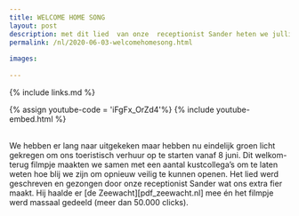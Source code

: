 ```yaml
---
title: WELCOME HOME SONG
layout: post
description: met dit lied  van onze  receptionist Sander heten we jullie opnieuw van harte welkom
permalink: /nl/2020-06-03-welcomehomesong.html
    
images: 
    
---
```


{% include links.md %}

{% assign youtube-code = 'iFgFx_OrZd4'%}
{% include youtube-embed.html %}

</br>
We hebben er lang naar uitgekeken maar hebben nu  eindelijk groen licht gekregen om ons toeristisch verhuur op te starten vanaf 8 juni.
Dit welkom-terug filmpje maakten we samen met een aantal kustcollega’s om te laten weten hoe blij we zijn om opnieuw veilig te kunnen openen.
Het lied werd geschreven en gezongen door onze receptionist Sander wat ons extra fier maakt. Hij haalde er [de Zeewacht][pdf_zeewacht.nl] mee én het filmpje werd massaal gedeeld (meer dan 50.000 clicks).




